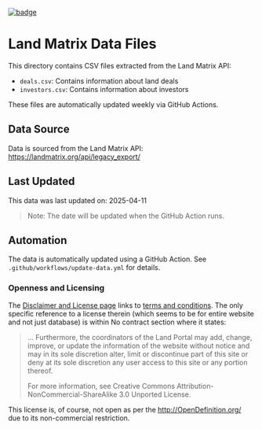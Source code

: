 <a className="gh-badge" href="https://datahub.io/core/land-matrix"><img src="https://badgen.net/badge/icon/View%20on%20datahub.io/orange?icon=https://datahub.io/datahub-cube-badge-icon.svg&label&scale=1.25" alt="badge" /></a>

# Land Matrix Data Files

This directory contains CSV files extracted from the Land Matrix API:

- `deals.csv`: Contains information about land deals
- `investors.csv`: Contains information about investors

These files are automatically updated weekly via GitHub Actions.

## Data Source

Data is sourced from the Land Matrix API: https://landmatrix.org/api/legacy_export/

## Last Updated

This data was last updated on: 2025-04-11

> Note: The date will be updated when the GitHub Action runs.

## Automation

The data is automatically updated using a GitHub Action. See `.github/workflows/update-data.yml` for details.

### Openness and Licensing

The [Disclaimer and License page](http://landportal.info/landmatrix/index.php#pages-disclaimer) links to [terms and conditions](http://landportal.info/page/terms-and-conditions-use). The only specific reference to a license therein (which seems to be for entire website and not just database) is within No contract section where it states:

> ... Furthermore, the coordinators of the Land Portal may add, change, improve, or update the information of the website without notice and may in its sole discretion alter, limit or discontinue part of this site or deny at its sole discretion any user access to this site or any portion thereof.
> 
> For more information, see Creative Commons Attribution-NonCommercial-ShareAlike 3.0 Unported License.

This license is, of course, not open as per the http://OpenDefinition.org/ due to its non-commercial restriction.
